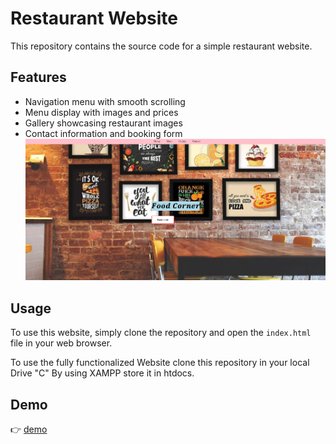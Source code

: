 # Restaurant Website

This repository contains the source code for a simple restaurant website.

## Features

- Navigation menu with smooth scrolling
- Menu display with images and prices
- Gallery showcasing restaurant images
- Contact information and booking form
![alt text](image.png)
## Usage

To use this website, simply clone the repository and open the `index.html` file in your web browser.

To use the fully functionalized Website clone this repository in your local Drive "C" By using XAMPP store it in htdocs.

## Demo

👉 <a href="https://saipradyumnagoud.github.io/Restaurantwebsite/" target="_blank" >demo</a>
